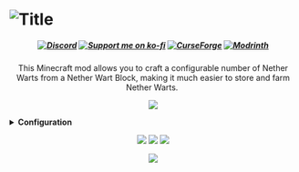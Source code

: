 <h1><img src="https://i.imgur.com/Q12CmpU.png" alt="Title"/></h1>
<center><h5 style="text-align: center;"><strong> 
<a href="https://discord.gg/2CUh6gMuCt" ><img src="https://img.shields.io/discord/1027252425960198165?color=5b6ee1&amp;label=Discord&amp;style=for-the-badge&amp;logo=discord&amp;logoColor=white" alt="Discord" /></a> 
<a href="https://ko-fi.com/mars_" ><img src="https://img.shields.io/badge/ko--fi-donate-FF5E5B?style=for-the-badge&amp;logo=ko-fi&amp;logoColor=white" alt="Support me on ko-fi" /></a>
<a href="https://www.curseforge.com/minecraft/mc-mods/nether-wart-block-to-nether-warts" ><img src="https://img.shields.io/curseforge/dt/517690?color=F16436&amp;logo=curseforge&amp;logoColor=white&amp;label=Curseforge&amp;style=for-the-badge" alt="CurseForge" /></a>
<a href="https://modrinth.com/mod/nether-wart-block-to-nether-warts" ><img src="https://img.shields.io/modrinth/dt/nether-wart-block-to-nether-warts?style=for-the-badge&amp;logo=modrinth&amp;logoColor=white&amp;label=modrinth&amp;color=00AF5C" alt="Modrinth" /></a>
</strong></h5></center>
<center><p style="text-align: center;">This Minecraft mod allows you to craft a configurable number of Nether Warts from a Nether Wart Block, making it much easier to store and farm Nether Warts.&nbsp;</p>
<p style="text-align: center;"><img src="https://i.imgur.com/8XbNbev.png"/></p></center>
<details>
<summary><strong>Configuration</strong></summary>
<p>You can configure this mod directly in-game or by editing the JSON file located at <code>config/netherwartblock.json</code> in your profile folder. Please note that any changes will require restarting Minecraft to take effect.</p>
<b>wartAmount</b> - determines how many Nether Warts you get
</details>
<center><p style="text-align: center;">
<img src="https://i.imgur.com/oLLkoRH.png"/>
<a href="https://www.curseforge.com/minecraft/mc-mods/deimos-fabric-forge-neoforge" rel="nofollow">
<img src="https://i.imgur.com/6xg4Opb.png"/></a>
<a href="https://modrinth.com/mod/deimos" rel="nofollow">
<img src="https://i.imgur.com/iy76bgp.png"/></a>
</p></center>
<p style="text-align: center;"><a href="https://url-shortener.curseforge.com/rmnuC" rel="nofollow">
<img src="https://i.imgur.com/y3LiTfU.png"/></a></p>

